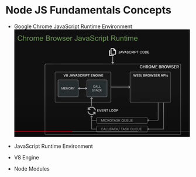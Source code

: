 # Node JS Fundamentals Concepts

- Google Chrome JavaScript Runtime Environment
![image](./assets/google-chrome-javascritp-runtime-environment.png)

- JavaScript Runtime Environment

- V8 Engine

- Node Modules
